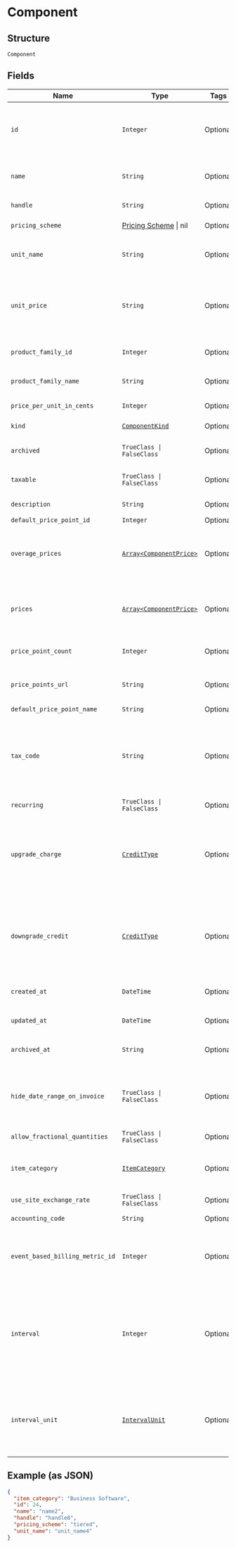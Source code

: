 
# Component

## Structure

`Component`

## Fields

| Name | Type | Tags | Description |
|  --- | --- | --- | --- |
| `id` | `Integer` | Optional | The unique ID assigned to the component by Chargify. This ID can be used to fetch the component from the API. |
| `name` | `String` | Optional | The name of the Component, suitable for display on statements. i.e. Text Messages. |
| `handle` | `String` | Optional | The component API handle |
| `pricing_scheme` | [Pricing Scheme](../../doc/models/pricing-scheme.md) \| nil | Optional | This is a container for one-of cases. |
| `unit_name` | `String` | Optional | The name of the unit that the component’s usage is measured in. i.e. message |
| `unit_price` | `String` | Optional | The amount the customer will be charged per unit. This field is only populated for ‘per_unit’ pricing schemes, otherwise it may be null. |
| `product_family_id` | `Integer` | Optional | The id of the Product Family to which the Component belongs |
| `product_family_name` | `String` | Optional | The name of the Product Family to which the Component belongs |
| `price_per_unit_in_cents` | `Integer` | Optional | deprecated - use unit_price instead |
| `kind` | [`ComponentKind`](../../doc/models/component-kind.md) | Optional | A handle for the component type |
| `archived` | `TrueClass \| FalseClass` | Optional | Boolean flag describing whether a component is archived or not. |
| `taxable` | `TrueClass \| FalseClass` | Optional | Boolean flag describing whether a component is taxable or not. |
| `description` | `String` | Optional | The description of the component. |
| `default_price_point_id` | `Integer` | Optional | - |
| `overage_prices` | [`Array<ComponentPrice>`](../../doc/models/component-price.md) | Optional | An array of price brackets. If the component uses the ‘per_unit’ pricing scheme, this array will be empty. |
| `prices` | [`Array<ComponentPrice>`](../../doc/models/component-price.md) | Optional | An array of price brackets. If the component uses the ‘per_unit’ pricing scheme, this array will be empty. |
| `price_point_count` | `Integer` | Optional | Count for the number of price points associated with the component |
| `price_points_url` | `String` | Optional | URL that points to the location to read the existing price points via GET request |
| `default_price_point_name` | `String` | Optional | - |
| `tax_code` | `String` | Optional | A string representing the tax code related to the component type. This is especially important when using the Avalara service to tax based on locale. This attribute has a max length of 10 characters. |
| `recurring` | `TrueClass \| FalseClass` | Optional | - |
| `upgrade_charge` | [`CreditType`](../../doc/models/credit-type.md) | Optional | The type of credit to be created when upgrading/downgrading. Defaults to the component and then site setting if one is not provided.<br>Available values: `full`, `prorated`, `none`. |
| `downgrade_credit` | [`CreditType`](../../doc/models/credit-type.md) | Optional | The type of credit to be created when upgrading/downgrading. Defaults to the component and then site setting if one is not provided.<br>Available values: `full`, `prorated`, `none`. |
| `created_at` | `DateTime` | Optional | Timestamp indicating when this component was created |
| `updated_at` | `DateTime` | Optional | Timestamp indicating when this component was updated |
| `archived_at` | `String` | Optional | Timestamp indicating when this component was archived |
| `hide_date_range_on_invoice` | `TrueClass \| FalseClass` | Optional | (Only available on Relationship Invoicing sites) Boolean flag describing if the service date range should show for the component on generated invoices. |
| `allow_fractional_quantities` | `TrueClass \| FalseClass` | Optional | - |
| `item_category` | [`ItemCategory`](../../doc/models/item-category.md) | Optional | One of the following: Business Software, Consumer Software, Digital Services, Physical Goods, Other |
| `use_site_exchange_rate` | `TrueClass \| FalseClass` | Optional | - |
| `accounting_code` | `String` | Optional | E.g. Internal ID or SKU Number |
| `event_based_billing_metric_id` | `Integer` | Optional | (Only for Event Based Components) This is an ID of a metric attached to the component. This metric is used to bill upon collected events. |
| `interval` | `Integer` | Optional | The numerical interval. i.e. an interval of ‘30’ coupled with an interval_unit of day would mean this component's default price point would renew every 30 days. This property is only available for sites with Multifrequency enabled. |
| `interval_unit` | [`IntervalUnit`](../../doc/models/interval-unit.md) | Optional | A string representing the interval unit for this component's default price point, either month or day. This property is only available for sites with Multifrequency enabled. |

## Example (as JSON)

```json
{
  "item_category": "Business Software",
  "id": 24,
  "name": "name2",
  "handle": "handle8",
  "pricing_scheme": "tiered",
  "unit_name": "unit_name4"
}
```

